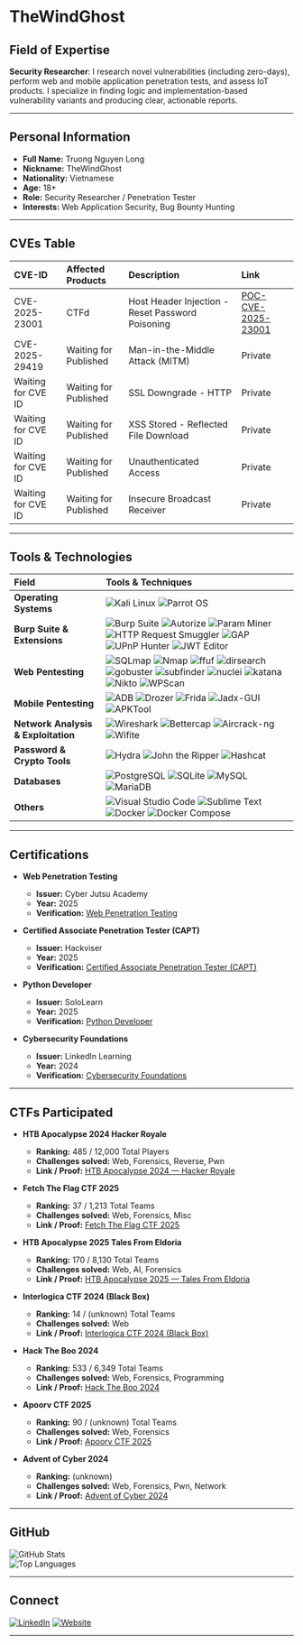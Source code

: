 # TheWindGhost

## Field of Expertise

**Security Researcher**: I research novel vulnerabilities (including zero-days), perform web and mobile application penetration tests, and assess IoT products. I specialize in finding logic and implementation-based vulnerability variants and producing clear, actionable reports.

---
## Personal Information
- **Full Name:** Truong Nguyen Long  
- **Nickname:** TheWindGhost  
- **Nationality:** Vietnamese  
- **Age:** 18+  
- **Role:** Security Researcher / Penetration Tester  
- **Interests:** Web Application Security, Bug Bounty Hunting 

---
## CVEs Table

| CVE-ID | Affected Products | Description| Link |
| :--- | :--- | :--- | :--- |
| CVE-2025-23001 | CTFd | Host Header Injection - Reset Password Poisoning | [POC-CVE-2025-23001](https://nvd.nist.gov/vuln/detail/CVE-2025-23001) |
| CVE-2025-29419 | Waiting for Published | Man-in-the-Middle Attack (MITM) | Private |
| Waiting for CVE ID | Waiting for Published | SSL Downgrade - HTTP | Private |
| Waiting for CVE ID | Waiting for Published | XSS Stored - Reflected File Download | Private |
| Waiting for CVE ID | Waiting for Published | Unauthenticated Access | Private |
| Waiting for CVE ID | Waiting for Published | Insecure Broadcast Receiver | Private |

---
## Tools & Technologies

| Field | Tools & Techniques |
| :--- | :--- |
| **Operating Systems** | ![Kali Linux](https://img.shields.io/badge/Kali_Linux-557C94?style=for-the-badge&logo=kalilinux&logoColor=white) ![Parrot OS](https://img.shields.io/badge/Parrot_OS-299A29?style=for-the-badge&logo=parrotsecurity&logoColor=white) |
| **Burp Suite & Extensions** | ![Burp Suite](https://img.shields.io/badge/Burp_Suite-E66418?style=for-the-badge&logo=burp-suite&logoColor=white) ![Autorize](https://img.shields.io/badge/Autorize-000000?style=for-the-badge&logo=burp-suite&logoColor=white) ![Param Miner](https://img.shields.io/badge/Param_Miner-000000?style=for-the-badge&logo=burp-suite&logoColor=white) ![HTTP Request Smuggler](https://img.shields.io/badge/HTTP_Request_Smuggler-000000?style=for-the-badge&logo=burp-suite&logoColor=white) ![GAP](https://img.shields.io/badge/GAP-000000?style=for-the-badge&logo=burp-suite&logoColor=white) ![UPnP Hunter](https://img.shields.io/badge/UPNP_Hunter-000000?style=for-the-badge&logo=burp-suite&logoColor=white) ![JWT Editor](https://img.shields.io/badge/jwt_editor-000000?style=for-the-badge&logo=burp-suite&logoColor=white) |
| **Web Pentesting** | ![SQLmap](https://img.shields.io/badge/SQLmap-616161?style=for-the-badge&logo=sqlmap&logoColor=white) ![Nmap](https://img.shields.io/badge/Nmap-A73030?style=for-the-badge&logo=nmap&logoColor=white) ![ffuf](https://img.shields.io/badge/ffuf-000000?style=for-the-badge&logo=go&logoColor=white) ![dirsearch](https://img.shields.io/badge/dirsearch-F8F9FA?style=for-the-badge&logo=python&logoColor=black) ![gobuster](https://img.shields.io/badge/gobuster-1572B6?style=for-the-badge&logo=go&logoColor=white) ![subfinder](https://img.shields.io/badge/subfinder-000000?style=for-the-badge&logo=go&logoColor=white) ![nuclei](https://img.shields.io/badge/nuclei-000000?style=for-the-badge&logo=go&logoColor=white) ![katana](https://img.shields.io/badge/katana-000000?style=for-the-badge&logo=go&logoColor=white) ![Nikto](https://img.shields.io/badge/Nikto-3A4750?style=for-the-badge&logo=kali-linux&logoColor=white) ![WPScan](https://img.shields.io/badge/WPScan-000000?style=for-the-badge&logo=wordpress&logoColor=white) |
| **Mobile Pentesting** | ![ADB](https://img.shields.io/badge/Android_Debug_Bridge-03DAC6?style=for-the-badge&logo=android&logoColor=black) ![Drozer](https://img.shields.io/badge/Drozer-A8CD17?style=for-the-badge&logo=drozer&logoColor=black) ![Frida](https://img.shields.io/badge/Frida-21C64E?style=for-the-badge&logo=frida&logoColor=white) ![Jadx-GUI](https://img.shields.io/badge/Jadx_GUI-61B2E4?style=for-the-badge&logo=java&logoColor=white) ![APKTool](https://img.shields.io/badge/APKtool-FF6F00?style=for-the-badge&logo=android&logoColor=white) |
| **Network Analysis & Exploitation** | ![Wireshark](https://img.shields.io/badge/Wireshark-1679A7?style=for-the-badge&logo=wireshark&logoColor=white) ![Bettercap](https://img.shields.io/badge/Bettercap-D84315?style=for-the-badge&logo=kali-linux&logoColor=white) ![Aircrack-ng](https://img.shields.io/badge/Aircrack_ng-FF6F00?style=for-the-badge&logo=kali-linux&logoColor=white) ![Wifite](https://img.shields.io/badge/Wifite-232323?style=for-the-badge&logo=python&logoColor=white) |
| **Password & Crypto Tools** | ![Hydra](https://img.shields.io/badge/Hydra-405067?style=for-the-badge&logo=kali-linux&logoColor=white) ![John the Ripper](https://img.shields.io/badge/John_the_Ripper-F05032?style=for-the-badge&logo=kali-linux&logoColor=white) ![Hashcat](https://img.shields.io/badge/Hashcat-F36E1B?style=for-the-badge&logo=hashicorp&logoColor=white) |
| **Databases** | ![PostgreSQL](https://img.shields.io/badge/PostgreSQL-316192?style=for-the-badge&logo=postgresql&logoColor=white) ![SQLite](https://img.shields.io/badge/SQLite-07405E?style=for-the-badge&logo=sqlite&logoColor=white) ![MySQL](https://img.shields.io/badge/MySQL-4479A1?style=for-the-badge&logo=mysql&logoColor=white) ![MariaDB](https://img.shields.io/badge/MariaDB-003545?style=for-the-badge&logo=mariadb&logoColor=white) |
| **Others** | ![Visual Studio Code](https://img.shields.io/badge/VS_Code-007ACC?style=for-the-badge&logo=visual-studio-code&logoColor=white) ![Sublime Text](https://img.shields.io/badge/Sublime_Text-FF9800?style=for-the-badge&logo=sublime-text&logoColor=white) ![Docker](https://img.shields.io/badge/Docker-2496ED?style=for-the-badge&logo=docker&logoColor=white) ![Docker Compose](https://img.shields.io/badge/Docker_Compose-2496ED?style=for-the-badge&logo=docker&logoColor=white) |

---

## Certifications

* **Web Penetration Testing**
    * **Issuer:** Cyber Jutsu Academy
    * **Year:** 2025
    * **Verification:** [Web Penetration Testing](https://www.linkedin.com/in/thewindghost/details/certifications/1749188825015/single-media-viewer/?profileId=ACoAAEyi-zoBlJBLFgl9NSof5nfHQl-ZS_fGn48)

* **Certified Associate Penetration Tester (CAPT)**
    * **Issuer:** Hackviser
    * **Year:** 2025
    * **Verification:** [Certified Associate Penetration Tester (CAPT)](https://hackviser.com/verify?id=HV-CAPT-ZCMJZEX0)

* **Python Developer**
    * **Issuer:** SoloLearn
    * **Year:** 2025
    * **Verification:** [Python Developer](https://www.sololearn.com/certificates/CC-9OLMWI1K)

* **Cybersecurity Foundations**
    * **Issuer:** LinkedIn Learning
    * **Year:** 2024
    * **Verification:** [Cybersecurity Foundations](https://www.linkedin.com/in/thewindghost/details/certifications/1749189167780/single-media-viewer/?profileId=ACoAAEyi-zoBlJBLFgl9NSof5nfHQl-ZS_fGn48)

---

## CTFs Participated

* **HTB Apocalypse 2024 Hacker Royale**
    * **Ranking:** 485 / 12,000 Total Players
    * **Challenges solved:** Web, Forensics, Reverse, Pwn
    * **Link / Proof:** [HTB Apocalypse 2024 — Hacker Royale](https://www.linkedin.com/in/thewindghost/details/certifications/1739949833447/single-media-viewer/?profileId=ACoAAEyi-zoBlJBLFgl9NSof5nfHQl-ZS_fGn48)

* **Fetch The Flag CTF 2025**
    * **Ranking:** 37 / 1,213 Total Teams
    * **Challenges solved:** Web, Forensics, Misc
    * **Link / Proof:** [Fetch The Flag CTF 2025](https://www.linkedin.com/in/thewindghost/details/certifications/1742106643978/single-media-viewer/?profileId=ACoAAEyi-zoBlJBLFgl9NSof5nfHQl-ZS_fGn48)

* **HTB Apocalypse 2025 Tales From Eldoria**
    * **Ranking:** 170 / 8,130 Total Teams
    * **Challenges solved:** Web, AI, Forensics
    * **Link / Proof:** [HTB Apocalypse 2025 — Tales From Eldoria](https://www.linkedin.com/in/thewindghost/details/certifications/1742997903912/single-media-viewer/?profileId=ACoAAEyi-zoBlJBLFgl9NSof5nfHQl-ZS_fGn48)

* **Interlogica CTF 2024 (Black Box)**
    * **Ranking:** 14 / (unknown) Total Teams
    * **Challenges solved:** Web
    * **Link / Proof:** [Interlogica CTF 2024 (Black Box)](https://www.linkedin.com/in/thewindghost/details/certifications/1739950375196/single-media-viewer/?profileId=ACoAAEyi-zoBlJBLFgl9NSof5nfHQl-ZS_fGn48)

* **Hack The Boo 2024**
    * **Ranking:** 533 / 6,349 Total Teams
    * **Challenges solved:** Web, Forensics, Programming
    * **Link / Proof:** [Hack The Boo 2024](https://www.linkedin.com/in/thewindghost/details/certifications/1739950213185/single-media-viewer/?profileId=ACoAAEyi-zoBlJBLFgl9NSof5nfHQl-ZS_fGn48)

* **Apoorv CTF 2025**
    * **Ranking:** 90 / (unknown) Total Teams
    * **Challenges solved:** Web, Forensics
    * **Link / Proof:** [Apoorv CTF 2025](https://www.linkedin.com/in/thewindghost/details/certifications/1742861742821/single-media-viewer/?profileId=ACoAAEyi-zoBlJBLFgl9NSof5nfHQl-ZS_fGn48)

* **Advent of Cyber 2024**
    * **Ranking:** (unknown)
    * **Challenges solved:** Web, Forensics, Pwn, Network
    * **Link / Proof:** [Advent of Cyber 2024](https://www.linkedin.com/in/thewindghost/details/certifications/1740293549901/single-media-viewer/?profileId=ACoAAEyi-zoBlJBLFgl9NSof5nfHQl-ZS_fGn48)

---

## GitHub

![GitHub Stats](https://github-readme-stats.vercel.app/api?username=thewindghost&show_icons=true&theme=dark)  
![Top Languages](https://github-readme-stats.vercel.app/api/top-langs/?username=thewindghost&layout=compact&theme=dark)

---

## Connect

[![LinkedIn](https://img.shields.io/badge/LinkedIn-0A66C2?style=for-the-badge&logo=linkedin&logoColor=white)](https://www.linkedin.com/in/thewindghost) [![Website](https://img.shields.io/badge/Blog-20232A?style=for-the-badge&logo=markdown&logoColor=white)](https://thewindghost.github.io/)

---